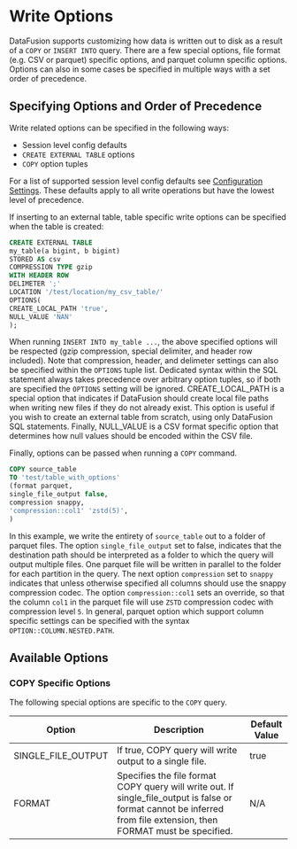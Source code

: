 <!---
  Licensed to the Apache Software Foundation (ASF) under one
  or more contributor license agreements.  See the NOTICE file
  distributed with this work for additional information
  regarding copyright ownership.  The ASF licenses this file
  to you under the Apache License, Version 2.0 (the
  "License"); you may not use this file except in compliance
  with the License.  You may obtain a copy of the License at

    http://www.apache.org/licenses/LICENSE-2.0

  Unless required by applicable law or agreed to in writing,
  software distributed under the License is distributed on an
  "AS IS" BASIS, WITHOUT WARRANTIES OR CONDITIONS OF ANY
  KIND, either express or implied.  See the License for the
  specific language governing permissions and limitations
  under the License.
-->

# Write Options

DataFusion supports customizing how data is written out to disk as a result of a ```COPY``` or ```INSERT INTO``` query. There are a few special options, file format (e.g. CSV or parquet) specific options, and parquet column specific options. Options can also in some cases be specified in multiple ways with a set order of precedence. 

## Specifying Options and Order of Precedence

Write related options can be specified in the following ways:

* Session level config defaults
* ```CREATE EXTERNAL TABLE``` options
* ```COPY``` option tuples

For a list of supported session level config defaults see [Configuration Settings](https://arrow.apache.org/datafusion/user-guide/configs.md). These defaults apply to all write operations but have the lowest level of precedence.

If inserting to an external table, table specific write options can be specified when the table is created:

```sql
CREATE EXTERNAL TABLE
my_table(a bigint, b bigint)
STORED AS csv
COMPRESSION TYPE gzip
WITH HEADER ROW
DELIMETER ';'
LOCATION '/test/location/my_csv_table/'
OPTIONS(
CREATE_LOCAL_PATH 'true',
NULL_VALUE 'NAN'
);
```

When running ```INSERT INTO my_table ...```, the above specified options will be respected (gzip compression, special delimiter, and header row included). Note that compression, header, and delimeter settings can also be specified within the ```OPTIONS``` tuple list. Dedicated syntax within the SQL statement always takes precedence over arbitrary option tuples, so if both are specified the ```OPTIONS``` setting will be ignored. CREATE_LOCAL_PATH is a special option that indicates if DataFusion should create local file paths when writing new files if they do not already exist. This option is useful if you wish to create an external table from scratch, using only DataFusion SQL statements. Finally, NULL_VALUE is a CSV format specific option that determines how null values should be encoded within the CSV file.

Finally, options can be passed when running a ```COPY``` command.

```sql
COPY source_table 
TO 'test/table_with_options' 
(format parquet,
single_file_output false,
compression snappy,
'compression::col1' 'zstd(5)',
)
```

In this example, we write the entirety of ```source_table``` out to a folder of parquet files. The option ```single_file_output``` set to false, indicates that the destination path should be interpreted as a folder to which the query will output multiple files. One parquet file will be written in parallel to the folder for each partition in the query. The next option ```compression``` set to ```snappy``` indicates that unless otherwise specified all columns should use the snappy compression codec. The option ```compression::col1``` sets an override, so that the column ```col1``` in the parquet file will use ```ZSTD``` compression codec with compression level ```5```. In general, parquet option which support column specific settings can be specified with the syntax ```OPTION::COLUMN.NESTED.PATH```.

## Available Options


### COPY Specific Options

The following special options are specific to the ```COPY``` query.

| Option             | Description                                                                                                                                                          | Default Value |
|--------------------|----------------------------------------------------------------------------------------------------------------------------------------------------------------------|---------------|
| SINGLE_FILE_OUTPUT | If true, COPY query will  write output to a single file.                                                                                                             | true          |
| FORMAT             | Specifies the file format COPY query will write out. If single_file_output is false or format cannot be inferred from file extension, then FORMAT must be specified. | N/A           |